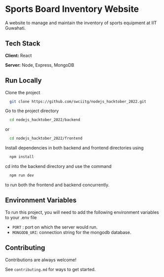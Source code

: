 
# Sports Board Inventory Website

A website to manage and maintain the inventory of sports equipment at IIT Guwahati.




## Tech Stack

**Client:** React

**Server:** Node, Express, MongoDB


## Run Locally

Clone the project

```bash
  git clone https://github.com/swciitg/nodejs_hacktober_2022.git
```

Go to the project directory

```bash
  cd nodejs_hacktober_2022/backend
```
or
```bash
  cd nodejs_hacktober_2022/frontend
```

Install dependencies in both backend and frontend directories using

```bash
  npm install
```

cd into the backend directory and use the command

```bash
  npm run dev
```
to run both the frontend and backend concurrently.

## Environment Variables

To run this project, you will need to add the following environment variables to your .env file

- `PORT` : port on which the server would run.
- `MONGODB_URI`: connection string for the mongodb database.


## Contributing

Contributions are always welcome!

See `contributing.md` for ways to get started.



